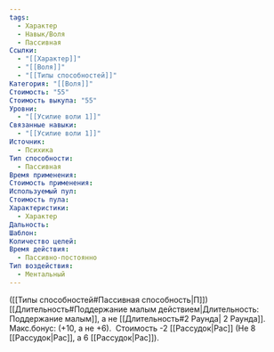 ```yaml
---
tags:
  - Характер
  - Навык/Воля
  - Пассивная
Ссылки:
  - "[[Характер]]"
  - "[[Воля]]"
  - "[[Типы способностей]]"
Категория: "[[Воля]]"
Стоимость: "55"
Стоимость выкупа: "55"
Уровни:
  - "[[Усилие воли 1]]"
Связанные навыки:
  - "[[Усилие воли 1]]"
Источник:
  - Психика
Тип способности:
  - Пассивная
Время применения: 
Стоимость применения: 
Используемый пул: 
Стоимость пула: 
Характеристики:
  - Характер
Дальность: 
Шаблон: 
Количество целей: 
Время действия:
  - Пассивно-постоянно
Тип воздействия:
  - Ментальный
---
```

([[Типы способностей#Пассивная способность|П]]) [[Длительность#Поддержание малым действием|Длительность: Поддержание малым]], а не [[Длительность#2 Раунда| 2 Раунда]]. Макс.бонус: (+10, а не +6). 
Стоимость -2 [[Рассудок|Рас]] (Не 8 [[Рассудок|Рас]], а 6 [[Рассудок|Рас]]).